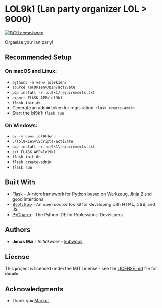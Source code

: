 # LOL9k1 (Lan party organizer LOL > 9000)
[![BCH compliance](https://bettercodehub.com/edge/badge/hubwoop/lol9k1?branch=master)](https://bettercodehub.com/)

Organize your lan party!

## Recommended Setup
### On macOS and Linux: 
- `python3 -m venv lol9k1env`
- `source lol9k1env/bin/activate`
- `pip install -r lol9k1/requirements.txt`
- `export FLASK_APP=lol9k1`
- `flask init-db`
- Generate an admin token for registration: `flask create-admin`
- Start the lol9k1: `flask run`
### On Windows: 
- `py -m venv lol9k1env`
- `.\lol9k1env\Scripts\activate`
- `pip install -r lol9k1\requirements.txt`
- `set FLASK_APP=lol9k1`
- `flask init-db`
- `flask create-admin`
- `flask run`


## Built With

* [Flask](http://flask.pocoo.org) - A microframework for Python based on Werkzeug, Jinja 2 and good intentions
* [Bootstrap](https://getbootstrap.com/) - An open source toolkit for developing with HTML, CSS, and JS.
* [PyCharm](https://www.jetbrains.com/pycharm/) - The Python IDE for Professional Developers

## Authors

* **Jonas Mai** - *Initial work* - [hubwoop](https://github.com/hubwoop)

## License

This project is licensed under the MIT License - see the [LICENSE.md](LICENSE.md) file for details

## Acknowledgments

* Thank you [Markus](https://github.com/markusschuettler)
